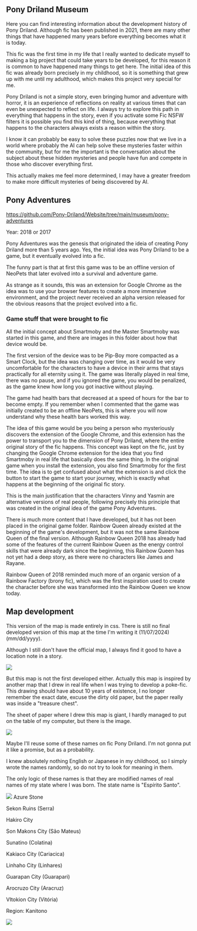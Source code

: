 ## Pony Driland Museum

Here you can find interesting information about the development history of Pony Driland. Although fic has been published in 2021, there are many other things that have happened many years before everything becomes what it is today.

This fic was the first time in my life that I really wanted to dedicate myself to making a big project that could take years to be developed, for this reason it is common to have happened many things to get here. The initial idea of this fic was already born precisely in my childhood, so it is something that grew up with me until my adulthood, which makes this project very special for me.

Pony Driland is not a simple story, even bringing humor and adventure with horror, it is an experience of reflections on reality at various times that can even be unexpected to reflect on life. I always try to explore this path in everything that happens in the story, even if you activate some Fic NSFW filters it is possible you find this kind of thing, because everything that happens to the characters always exists a reason within the story.

I know it can probably be easy to solve these puzzles now that we live in a world where probably the AI can help solve these mysteries faster within the community, but for me the important is the conversation about the subject about these hidden mysteries and people have fun and compete in those who discover everything first.

This actually makes me feel more determined, I may have a greater freedom to make more difficult mysteries of being discovered by AI.

## Pony Adventures

https://github.com/Pony-Driland/Website/tree/main/museum/pony-adventures

Year: 2018 or 2017

Pony Adventures was the genesis that originated the ideia of creating Pony Driland more than 5 years ago. Yes, the initial idea was Pony Driland to be a game, but it eventually evolved into a fic.

The funny part is that at first this game was to be an offline version of NeoPets that later evolved into a survival and adventure game.

As strange as it sounds, this was an extension for Google Chrome as the idea was to use your browser features to create a more immersive environment, and the project never received an alpha version released for the obvious reasons that the project evolved into a fic.

### Game stuff that were brought to fic

All the initial concept about Smartmoby and the Master Smartmoby was started in this game, and there are images in this folder about how that device would be.

The first version of the device was to be Pip-Boy more compacted as a Smart Clock, but the idea was changing over time, as it would be very uncomfortable for the characters to have a device in their arms that stays practically for all eternity using it. The game was literally played in real time, there was no pause, and if you ignored the game, you would be penalized, as the game knew how long you got inactive without playing.

The game had health bars that decreased at a speed of hours for the bar to become empty. If you remember when I commented that the game was initially created to be an offline NeoPets, this is where you will now understand why these health bars worked this way.

The idea of this game would be you being a person who mysteriously discovers the extension of the Google Chrome, and this extension has the power to transport you to the dimension of Pony Driland, where the entire original story of the fic happens. This concept was kept on the fic, just by changing the Google Chrome extension for the idea that you find Smartmoby in real life that basically does the same thing. In the original game when you install the extension, you also find Smartmoby for the first time. The idea is to get confused about what the extension is and click the button to start the game to start your journey, which is exactly what happens at the beginning of the original fic story.

This is the main justification that the characters Vinny and Yasmin are alternative versions of real people, following precisely this principle that was created in the original idea of the game Pony Adventures.

There is much more content that I have developed, but it has not been placed in the original game folder. Rainbow Queen already existed at the beginning of the game's development, but it was not the same Rainbow Queen of the final version. Although Rainbow Queen 2018 has already had some of the features of the current Rainbow Queen as the energy control skills that were already dark since the beginning, this Rainbow Queen has not yet had a deep story, as there were no characters like James and Rayane.

Rainbow Queen of 2018 reminded much more of an organic version of a Rainbow Factory (brony fic), which was the first inspiration used to create the character before she was transformed into the Rainbow Queen we know today.

## Map development

This version of the map is made entirely in css. There is still no final developed version of this map at the time I'm writing it (11/07/2024) (mm/dd/yyyy).

Although I still don't have the official map, I always find it good to have a location note in a story.

<img src="./img/museum/map-beta-1.png" />

But this map is not the first developed either. Actually this map is inspired by another map that I drew in real life when I was trying to develop a poke-fic. This drawing should have about 10 years of existence, I no longer remember the exact date, excuse the dirty old paper, but the paper really was inside a "treasure chest".

The sheet of paper where I drew this map is giant, I hardly managed to put on the table of my computer, but there is the image.

<img src="./img/museum/photo_2024-11-07_10-28-53.jpg" />

Maybe I'll reuse some of these names on fic Pony Driland. I'm not gonna put it like a promise, but as a probability.

I knew absolutely nothing English or Japanese in my childhood, so I simply wrote the names randomly, so do not try to look for meaning in them.

The only logic of these names is that they are modified names of real names of my state where I was born. The state name is "Espírito Santo".

<img src="./img/museum/photo_2024-11-07_15-14-42.jpg" />
Azure Stone

Sekon Ruins (Serra)

Hakiro City

Son Makons City (São Mateus)

Sunatino (Colatina)

Kakiaco City (Cariacica)

Linhaho City (Linhares)

Guarapan City (Guarapari)

Arocruzo City (Aracruz)

VItokion City (Vitória)

Region: Kanitono

<img src="./img/museum/photo_2024-11-07_15-15-08.jpg" />